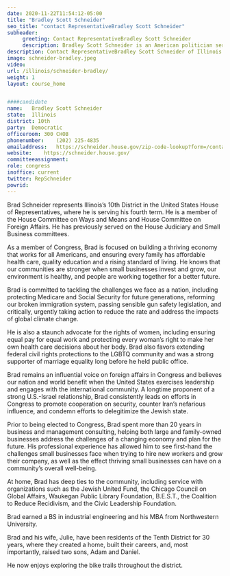 ```yaml
---
date: 2020-11-22T11:54:12-05:00
title: "Bradley Scott Schneider"
seo_title: "contact RepresentativeBradley Scott Schneider"
subheader:
     greeting: Contact RepresentativeBradley Scott Schneider 
     description: Bradley Scott Schneider is an American politician serving as the U.S. Representative for Illinois's 10th congressional district since 2017, previously holding the position from 2013 to 2015. Before he was elected to Congress, Schneider worked as a management consultant and industrial engineer in Deerfield, Illinois.
description: Contact RepresentativeBradley Scott Schneider of Illinois. Contact information for Bradley Scott Schneider includes email address, phone number, and mailing address.
image: schneider-bradley.jpeg
video: 
url: /illinois/schneider-bradley/
weight: 1
layout: course_home


####candidate
name:	Bradley Scott Schneider
state:	Illinois
district: 10th
party:	Democratic
officeroom:	300 CHOB
phonenumber:	(202) 225-4835
emailaddress:	https://schneider.house.gov/zip-code-lookup?form=/contact/email
website:	https://schneider.house.gov/
committeeassignment: 
role: congress
inoffice: current
twitter: RepSchneider
powrid: 
---
```


Brad Schneider represents Illinois’s 10th District in the United States House of Representatives, where he is serving his fourth term. He is a member of the House Committee on Ways and Means and House Committee on Foreign Affairs. He has previously served on the House Judiciary and Small Business committees.

As a member of Congress, Brad is focused on building a thriving economy that works for all Americans, and ensuring every family has affordable health care, quality education and a rising standard of living.  He knows that our communities are stronger when small businesses invest and grow, our environment is healthy, and people are working together for a better future. 

Brad is committed to tackling the challenges we face as a nation, including protecting Medicare and Social Security for future generations, reforming our broken immigration system,  passing sensible gun safety legislation, and critically, urgently taking action to reduce the rate and address the impacts of global climate change. 

He is also a staunch advocate for the rights of women, including ensuring equal pay for equal work and protecting every woman’s right to make her own health care decisions about her body. Brad also favors extending federal civil rights protections to the LGBTQ community and was a strong supporter of marriage equality long before he held public office.

Brad remains an influential voice on foreign affairs in Congress and believes our nation and world benefit when the United States exercises leadership and engages with the international community. A longtime proponent of a strong U.S.-Israel relationship, Brad consistently leads on efforts in Congress to promote cooperation on security, counter Iran’s nefarious influence, and condemn efforts to delegitimize the Jewish state.

Prior to being elected to Congress, Brad spent more than 20 years in business and management consulting, helping both large and family-owned businesses address the challenges of a changing economy and plan for the future.  His professional experience has allowed him to see first-hand the challenges small businesses face when trying to hire new workers and grow their company, as well as the effect thriving small businesses can have on a community’s overall well-being.

At home, Brad has deep ties to the community, including service with organizations such as the Jewish United Fund, the Chicago Council on Global Affairs, Waukegan Public Library Foundation, B.E.S.T., the Coalition to Reduce Recidivism, and the Civic Leadership Foundation.

Brad earned a BS in industrial engineering and his MBA from Northwestern University.

Brad and his wife, Julie, have been residents of the Tenth District for 30 years, where they created a home, built their careers, and, most importantly, raised two sons, Adam and Daniel.

He now enjoys exploring the bike trails throughout the district.